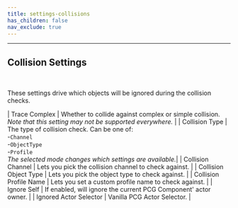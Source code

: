 ```yaml
---
title: settings-collisions
has_children: false
nav_exclude: true
---
```


---
## Collision Settings
<br>

These settings drive which objects will be ignored during the collision checks.

| Trace Complex      | Whether to collide against complex or simple collision.<br>*Note that this setting may not be supported everywhere.* |
| Collision Type           | The type of collision check. Can be one of:<br>-`Channel`<br>-`ObjectType`<br>-`Profile`<br>*The selected mode changes which settings are available.*|
| Collision Channel      | Lets you pick the collision channel to check against. | 
| Collision Object Type      | Lets you pick the object type to check against. | 
| Collision Profile Name      | Lets you set a custom profile name to check against. | 
| Ignore Self      | If enabled, will ignore the current PCG Component' actor owner. | 
| Ignored Actor Selector      | Vanilla PCG Actor Selector. | 
